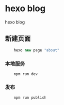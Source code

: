 # hexo blog
hexo blog

## 新建页面
```javascript 
    hexo new page "about" 
```

### 本地服务
``` 
    npm run dev 
```

### 发布
``` 
    npm run publish 
```


